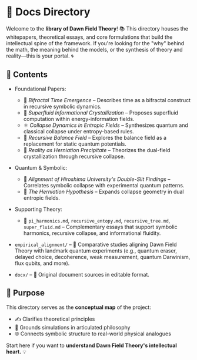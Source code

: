 # 📘 Docs Directory

Welcome to the **library of Dawn Field Theory**! 📚 This directory houses the whitepapers, theoretical essays, and core formulations that build the intellectual spine of the framework. If you're looking for the "why" behind the math, the meaning behind the models, or the synthesis of theory and reality—this is your portal. 🌀

## 📁 Contents

* Foundational Papers:

  * 🧪 *Bifractal Time Emergence* – Describes time as a bifractal construct in recursive symbolic dynamics.
  * 🌊 *Superfluid Informational Crystallization* – Proposes superfluid computation within energy-information fields.
  * ⚛️ *Collapse Dynamics in Entropic Fields* – Synthesizes quantum and classical collapse under entropy-based rules.
  * 🔄 *Recursive Balance Field* – Explores the balance field as a replacement for static quantum potentials.
  * 🧠 *Reality as Herniation Precipitate* – Theorizes the dual-field crystallization through recursive collapse.

* Quantum & Symbolic:

  * 🔬 *Alignment of Hiroshima University's Double-Slit Findings* – Correlates symbolic collapse with experimental quantum patterns.
  * 🧿 *The Herniation Hypothesis* – Expands collapse geometry in dual entropic fields.

* Supporting Theory:

  * 🔢 `pi_harmonics.md`, `recursive_entopy.md`, `recursive_tree.md`, `super_fluid.md` – Complementary essays that support symbolic harmonics, recursive collapse, and informational fluidity.

* `empirical_alignment/` – 🔬 Comparative studies aligning Dawn Field Theory with landmark quantum experiments (e.g., quantum eraser, delayed choice, decoherence, weak measurement, quantum Darwinism, flux qubits, and more).

* `docx/` – 📄 Original document sources in editable format.

## 🎯 Purpose

This directory serves as the **conceptual map** of the project:

* ✍️ Clarifies theoretical principles
* 🧩 Grounds simulations in articulated philosophy
* 🌐 Connects symbolic structure to real-world physical analogues

Start here if you want to **understand Dawn Field Theory's intellectual heart.** 💡
